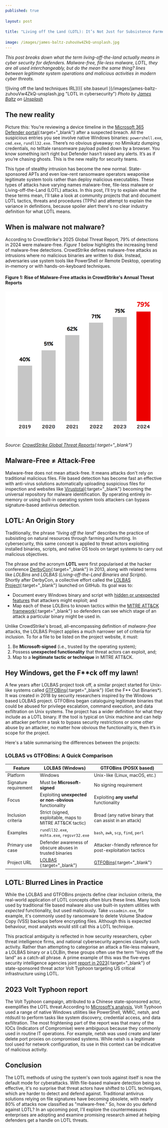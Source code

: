 ```yaml
---
published: true

layout: post

title: "Living off the Land (LOTL): It’s Not Just for Subsistence Farmers Any More!"

image: /images/james-baltz-zuhouVw4ZkQ-unsplash.jpg
---
```


_This post breaks down what the term *living-off-the-land* actually means in cyber security for defenders. Malware-free, file-less malware, LOTL, they are all used interchangeably, but do the mean the same thing? lines between legitimate system operations and malicious activities in modern cyber threats._

![living off the land techniques IRL]({{ site.baseurl }}/images/james-baltz-zuhouVw4ZkQ-unsplash.jpg "LOTL in cybersecurity") 
_Photo by [James Baltz](https://unsplash.com/@jimbob63) on [Unsplash](https://unsplash.com/s/photos/cyber-warfare-terrorism)_  

## The new reality
Picture this: You’re reviewing a device timeline in the [Microsoft 365 Defender portal](https://security.microsoft.com){:target="_blank"} after a suspected breach. All the suspicious entries you see involve native Windows binaries: `powershell.exe`, `cmd.exe`, `rundll32.exe`. There’s no obvious giveaway: no Mimikatz dumping credentials, no telltale ransomware payload pulled down by a browser. You know something isn’t right but Defender hasn’t raised any alerts. It’s as if you’re chasing ghosts. This is the new reality for security teams. 

This type of stealthy intrusion has become the new normal. State-sponsored APTs and even low-rent ransomware operators weaponise legitimate system tools rather than deploy malicious executables. These types of attacks have varying names malware-free, file-less malware or Living-off-the-Land (LOTL) attacks. 
In this post, I’ll try to explain what the these terms mean, I'll take a look at community projects that and document LOTL tactics, threats and procedures (TPPs) and attempt to explain the variance in definitions, because spoiler alert there's no clear industry definition for what LOTL means. 

## When is malware not malware?
According to CrowdStrike's 2025 Global Threat Report, 79% of detections in 2024 were malware-free. _Figure 1_ below highlights the increasing trend of malware-free detections. CrowdStrike defines malware-free attacks as intrusions where no malicious binaries are written to disk. Instead, adversaries use system tools like PowerShell or Remote Desktop, operating in-memory or with hands-on-keyboard techniques. 

#### Figure 1: Rise of Malware-Free attacks in CrowdStrike's Annual Threat Reports
![CrowdStrike Global Threat Report 2025 malware free attacks detected](/images/crowdstrike-global-threat-report-2025.png "Malware free attacks")

*Source: [CrowdStrike Global Threat Reports](https://www.crowdstrike.com/resources/reports/){:target="_blank"}*
## Malware-Free ≠ Attack-Free
Malware-free does not mean attack-free. It means attacks don't rely on traditional malicious files. File based detection has become fast an effective with anti-virus solutions automatically uploading suspicious files for inspection and websites like [Virustotal](https://virustotal.com){:target="_blank"} becoming the universal repository for malware identification. By operating entirely in-memory or using built-in operating system tools attackers can bypass signature-based antivirus detection.

## LOTL: An Origin Story

Traditionally, the phrase _“living off the land”_ describes the practice of subsisting on natural resources through farming and hunting. In cybersecurity, this same concept is applied to threat actors exploiting installed binaries, scripts, and native OS tools on target systems to carry out malicious objectives.

The phrase and the acronym **LOTL** were first popularised at the hacker conference [DerbyCon](https://en.wikipedia.org/wiki/DerbyCon){:target="_blank"} in 2013, along with related terms like _LOLBins_ and _LOLBAS_ (*Living-off-the-Land Binaries and Scripts*). Shortly after DerbyCon, a collective effort called the [LOLBAS Project](https://github.com/LOLBAS-Project/LOLBAS){:target="_blank"} launched on GitHub. Its goal was to:

- Document every Windows binary and script with <u>hidden or unexpected features</u> that attackers might exploit; and  
- Map each of these LOLBins to known tactics within the [MITRE ATT&CK framework](https://attack.mitre.org/){:target="_blank"} so defenders can see which stage of an attack a particular binary might be used in.

Unlike CrowdStrike's broad, all-encompassing definition of _malware-free_ attacks, the LOLBAS Project applies a much narrower set of criteria for inclusion. To for a file to be listed on the project website, it must:

1. Be **Microsoft-signed** (i.e., trusted by the operating system);  
2. Possess **unexpected functionality** that threat actors can exploit, and;  
3. Map to a **legitimate tactic or technique** in MITRE ATT&CK.

## Hey Windows, get the F**ck off my lawn!
A few years after LOLBAS project took off, a similar project started for Unix-like systems called [GTFOBins](https://gtfobins.github.io/){:target="_blank"} (Get the F** Out Binaries*). It was created in 2018 by security researchers inspired by the Windows based LOLBAS project. GTFOBins began cataloguing legitimate binaries that could be abused for privilege escalation, command execution, and data exfiltration on Unix systems. The project has a wider definition for what they include as a LOTL binary. If the tool is typical on Unix machine and can help an attacker perform a task to bypass security restrictions or some other abuse by an attacker, no matter how obvious the functionality is, then it’s in scope for the project.

Here's a table summarising the differences between the projects:  

### LOLBAS vs GTFOBins: A Quick Comparison

| Feature                     | **LOLBAS (Windows)**                                          | **GTFOBins (POSIX based)**                                  |
|----------------------------|---------------------------------------------------------------|-------------------------------------------------------------|
| Platform                   | Windows                                                       | Unix-like (Linux, macOS, etc.)                              |
| Signature requirement      | Must be **Microsoft-signed**                                  | No signing requirement                                      |
| Focus                      | Exploiting **unexpected or non-obvious** functionality        | Exploiting **any useful** functionality                     |
| Inclusion criteria         | Strict (signed, exploitable, maps to MITRE ATT&CK tactic)     | Broad (any native binary that can assist in an attack)      |
| Examples                   | `rundll32.exe`, `mshta.exe`, `regsvr32.exe`                  | `bash`, `awk`, `scp`, `find`, `perl`                         |
| Primary use case           | Defender awareness of obscure abuses in trusted binaries      | Attacker-friendly reference for post-exploitation tactics   |
| Project URL                | [LOLBAS ](https://lolbas-project.github.io/){:target="_blank"}  | [GTFOBins](https://gtfobins.github.io/){:target="_blank"}                                     |


## LOTL: Blurred Lines in Practice
While the LOLBAS and GTFOBins projects define clear inclusion criteria, the real-world application of LOTL concepts often blurs these lines. Many tools used by traditional file based malware also use built-in system utilities with _expected_ functionality, but used maliciously. Take `vssadmin.exe`, for example, it's commonly used by ransomware to delete Volume Shadow Copy (VSS) backups before encrypting files. Although this is expected behaviour, most analysts would still call this a LOTL technique.

This practical ambiguity is reflected in how security researchers, cyber threat intelligence firms, and national cybersecurity agencies classify such activity. Rather than attempting to categorise an attack a file-less malware, a LOLBAS binary or a LOLBin, these groups often use the term "living off the land" as a catch-all phrase. A prime example of this was the five-eyes security intelligence agencies joint [report in 2023](https://media.defense.gov/2023/May/24/2003229517/-1/-1/0/CSA_Living_off_the_Land.PDF){:target="_blank"} of state-sponsored threat actor Volt Typhoon targeting US critical infrastructure using LOTL.  

## 2023 Volt Typhoon report
The Volt Typhoon campaign, attributed to a Chinese state-sponsored actor, exemplifies the LOTL threat.According to [Microsoft's analysis](https://www.microsoft.com/en-us/security/blog/2023/05/24/volt-typhoon-targets-us-critical-infrastructure-with-living-off-the-land-techniques/?msockid=07040411902067f03a97117e9112665f), Volt Typhoon used a range of native Windows utilities like PowerShell, WMIC, netsh, and ntdsutil to perform tasks like system discovery, credential access, and data exfiltration. The most frightening part of the report was that many of the IOCs (Indicators of Compromise) were ambiguous because they commonly used in routine IT operations.  For example, netsh was used create and later delete port proxies on compromised systems. While netsh is a legitimate tool used for network configuration, its use in this context can be indicative of malicious activity.

## Conclusion
The LOTL methods of using the system's own tools against itself is now the default mode for cyberattacks. With file-based malware detection being so effective, it's no surprise that threat actors have shifted to LOTL techniques, which are harder to detect and defend against. Traditional antivirus solutions relying on file signatures have becoming obsolete, with nearly 80% of attacks now classified as "malware-free." So, how do you defend against LOTL? In an upcoming post, I'll explore the countermeasures enterprises are adopting and examine promising research aimed at helping defenders get a handle on LOTL threats.

